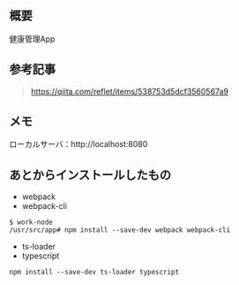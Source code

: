 
## 概要
健康管理App

## 参考記事

> https://qiita.com/reflet/items/538753d5dcf3560567a9

## メモ
ローカルサーバ：http://localhost:8080

## あとからインストールしたもの

- webpack
- webpack-cli

```
$ work-node
/usr/src/app# npm install --save-dev webpack webpack-cli
```

- ts-loader
- typescript

```
npm install --save-dev ts-loader typescript
```